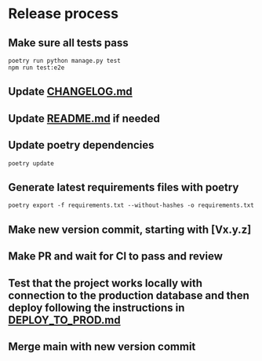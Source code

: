 # Release process

## Make sure all tests pass

```shell
poetry run python manage.py test
npm run test:e2e
```

## Update [CHANGELOG.md](CHANGELOG.md)

## Update [README.md](README.md) if needed

## Update poetry dependencies

```shell
poetry update
```

## Generate latest requirements files with poetry

```shell
poetry export -f requirements.txt --without-hashes -o requirements.txt 
```

## Make new version commit, starting with [Vx.y.z]

## Make PR and wait for CI to pass and review

## Test that the project works locally with connection to the production database and then deploy following the instructions in [DEPLOY_TO_PROD.md](DEPLOY_TO_PROD.md)

## Merge main with new version commit
